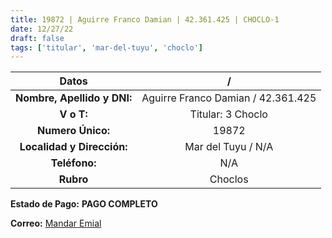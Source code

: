 ```yaml
---
title: 19872 | Aguirre Franco Damian | 42.361.425 | CHOCLO-1
date: 12/27/22
draft: false
tags: ['titular', 'mar-del-tuyu', 'choclo']
---
```


|          **Datos**          |                  /                 |
|:---------------------------:|:----------------------------------:|
| **Nombre, Apellido y DNI:** | Aguirre Franco Damian / 42.361.425 |
|          **V o T:**         |          Titular: 3 Choclo         |
|      **Numero Único:**      |                19872               |
|  **Localidad y Dirección:** |         Mar del Tuyu / N/A         |
|        **Teléfono:**        |                 N/A                |
|          **Rubro**          |               Choclos              |

**Estado de Pago:** **PAGO COMPLETO**

**Correo:** [Mandar Emial](mailto:frankitoriver7@gmail.com)
